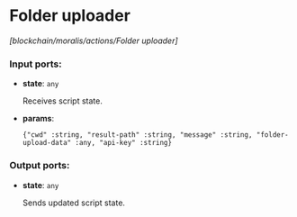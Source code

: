 # Folder uploader

_[blockchain/moralis/actions/Folder uploader]_

### Input ports:

* __state__: ` any `

    Receives script state.


* __params__: 
    ```
    {"cwd" :string, "result-path" :string, "message" :string, "folder-upload-data" :any, "api-key" :string}
    ```

### Output ports:

* __state__: ` any `

    Sends updated script state.

